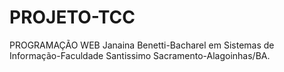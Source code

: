 # PROJETO-TCC
PROGRAMAÇÃO WEB
Janaina Benetti-Bacharel em Sistemas de Informação-Faculdade Santissimo Sacramento-Alagoinhas/BA.
